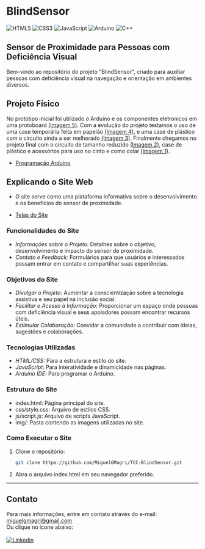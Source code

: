 # BlindSensor
![HTML5](https://img.shields.io/badge/html5-%23E34F26.svg?style=for-the-badge&logo=html5&logoColor=white)
![CSS3](https://img.shields.io/badge/css3-%231572B6.svg?style=for-the-badge&logo=css3&logoColor=white)
![JavaScript](https://img.shields.io/badge/javascript-%23323330.svg?style=for-the-badge&logo=javascript&logoColor=%23F7DF1E)
![Arduino](https://img.shields.io/badge/-Arduino-00979D?style=for-the-badge&logo=Arduino&logoColor=white)
![C++](https://img.shields.io/badge/c++-%2300599C.svg?style=for-the-badge&logo=c%2B%2B&logoColor=white)
## Sensor de Proximidade para Pessoas com Deficiência Visual

Bem-vindo ao repositório do projeto "BlindSensor", criado para auxiliar pessoas com deficiência visual na navegação e orientação em ambientes diversos. 

## Projeto Físico

No protótipo inicial foi utilizado o Arduíno e os componentes eletronicos em uma protoboard <a href="https://github.com/MiguelGMagri/TCC-BlindSensor/blob/main/Fotos%20Ardu%C3%ADno/05%20-%20Ardu%C3%ADno.jpg">(Imagem 5)</a>. Com a evolução do projeto testamos o uso de uma case temporária feita em papelão <a href="https://github.com/MiguelGMagri/TCC-BlindSensor/blob/main/Fotos%20Ardu%C3%ADno/04%20-%20Ardu%C3%ADno.jpg">(Imagem 4)</a>, e uma case de plástico com o circuito ainda a ser melhorado <a href="https://github.com/MiguelGMagri/TCC-BlindSensor/blob/main/Fotos%20Ardu%C3%ADno/03%20-%20Ardu%C3%ADno.jpg">(Imagem 3)</a>. Finalmente chegamos no projeto final com o circuito de tamanho reduzido <a href="https://github.com/MiguelGMagri/TCC-BlindSensor/blob/main/Fotos%20Ardu%C3%ADno/02%20-%20Ardu%C3%ADno.jpg">(Imagem 2)</a>, case de plástico e acessórios para uso no cinto e como colar <a href="https://github.com/MiguelGMagri/TCC-BlindSensor/blob/main/Fotos%20Ardu%C3%ADno/01%20-%20Ardu%C3%ADno.jpg">(Imagem 1)</a>.

- <a href="https://github.com/MiguelGMagri/TCC-BlindSensor/tree/main/C%C3%B3digo%20Ardu%C3%ADno">Programação Arduino</a>


## Explicando o Site Web

- O site serve como uma plataforma informativa sobre o desenvolvimento e os benefícios do sensor de proximidade.

- <a href="https://github.com/MiguelGMagri/TCC-BlindSensor/tree/main/Telas%20Site%20TCC">Telas do Site</a>

### Funcionalidades do Site

- *Informações sobre o Projeto:* Detalhes sobre o objetivo, desenvolvimento e impacto do sensor de proximidade.
- *Contato e Feedback:* Formulários para que usuários e interessados possam entrar em contato e compartilhar suas experiências.

### Objetivos do Site

- *Divulgar o Projeto:* Aumentar a conscientização sobre a tecnologia assistiva e seu papel na inclusão social.
- *Facilitar o Acesso à Informação:* Proporcionar um espaço onde pessoas com deficiência visual e seus apoiadores possam encontrar recursos úteis.
- *Estimular Colaboração:* Convidar a comunidade a contribuir com ideias, sugestões e colaborações.

### Tecnologias Utilizadas

- *HTML/CSS:* Para a estrutura e estilo do site.
- *JavaScript:* Para interatividade e dinamicidade nas páginas.
- *Arduino IDE:* Para programar o Arduino.

### Estrutura do Site

- index.html: Página principal do site.
- css/style.css: Arquivo de estilos CSS.
- js/script.js: Arquivo de scripts JavaScript.
- img/: Pasta contendo as imagens utilizadas no site.

### Como Executar o Site

1. Clone o repositório:
    ```sh
    git clone https://github.com/MiguelGMagri/TCC-BlindSensor.git
    ```

2. Abra o arquivo index.html em seu navegador preferido.

---

## Contato

Para mais informações, entre em contato através do e-mail: [miguelgmagri@gmail.com](mailto:miguelgmagri@gmail.com)<br>
Ou clique no icone abaixo:<br>
<br> <a href="https://www.linkedin.com/in/miguel-goldoni-magri-0a1794331/"><img class="badge" src="https://img.shields.io/badge/LinkedIn-0077B5?style=for-the-badge&logo=linkedin&logoColor=white" alt="Linkedin"></a>
